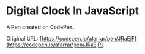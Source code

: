 # Digital Clock In JavaScript

A Pen created on CodePen.

Original URL: [https://codepen.io/afarrar/pen/JRaEjP](https://codepen.io/afarrar/pen/JRaEjP).

